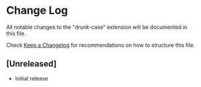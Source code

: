 # Change Log

All notable changes to the "drunk-case" extension will be documented in this file.

Check [Keep a Changelog](http://keepachangelog.com/) for recommendations on how to structure this file.

## [Unreleased]

- Initial release